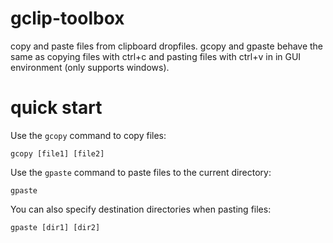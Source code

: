 # gclip-toolbox

copy and paste files from clipboard dropfiles. gcopy and gpaste behave the same as copying files with ctrl+c and pasting files with ctrl+v in in GUI environment (only supports windows).

# quick start
Use the `gcopy` command to copy files:

```gcopy [file1] [file2]```

Use the `gpaste` command to paste files to the current directory:

```gpaste```

You can also specify destination directories when pasting files:

```gpaste [dir1] [dir2]```
